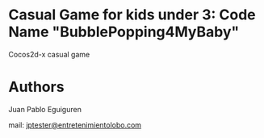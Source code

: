 # Casual Game for kids under 3: Code Name "BubblePopping4MyBaby"
Cocos2d-x casual game

# Authors
Juan Pablo Eguiguren

mail: jptester@entretenimientolobo.com

